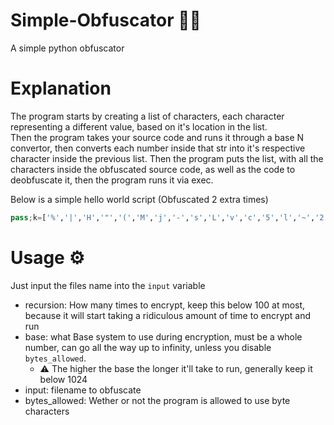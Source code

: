# Simple-Obfuscator 🐱‍💻
A simple python obfuscator 

# Explanation

The program starts by creating a list of characters, each character representing a different value, based on it's location in the list. <br> Then the program takes your source code and runs it through a base N convertor, then converts each number inside that str into it's respective character inside the previous list. Then the program puts the list, with all the characters inside the obfuscated source code, as well as the code to deobfuscate it, then the program runs it via exec.

Below is a simple hello world script (Obfuscated 2 extra times)
```py
pass;k=['%','|','H','"','(','M','j','-','s','L','v','c','5','l','~','2','A','V','<','Q','a','b','R','K','f','0','Y','6','e','i','3','#','_','h','7','=','t','>','E','!','4','^','.','C','8','9','x','?','}','W','*','$',',','`','r','[','O','/','q','T','m','o','1','p','N',':','F','U','+','n',')','y','J',']','k','z',';','&','X','B','Z','g','D','d','P','@','{','G','u','S','w','I'];(eval(''.join([chr(sum([k.index(str(ch))*(93**c) for c, ch in enumerate(str(x)[::-1])]))for x in('|s |6 |s |j'.split(' '))])))(''.join([chr(sum([k.index(str(ch))*(93**c) for c, ch in enumerate(str(x)[::-1])]))for x in('|~ o I ! > ! 8 ! |# ! 8 ! J ! 8 ! 7 ! 8 ! 4 ! 8 ! & ! 8 ! |l ! 8 ! 9 ! 8 ! |R ! 8 ! ; ! 8 ! |0 ! 8 ! |j ! 8 ! ` ! 8 ! |2 ! 8 ! |h ! 8 ! * ! 8 ! : ! 8 ! { ! 8 ! m ! 8 ! g ! 8 ! |( ! 8 ! |M ! 8 ! D ! 8 ! z ! 8 ! |L ! 8 ! } ! 8 ! S ! 8 ! r ! 8 ! |s ! 8 ! |5 ! 8 ! $ ! 8 ! = ! 8 ! |H ! 8 ! |c ! 8 ! [ ! 8 ! o ! 8 ! |K ! 8 ! 1 ! 8 ! n ! 8 ! h ! 8 ! , ! 8 ! || ! 8 ! x ! 8 ! U ! 8 ! O ! 8 ! / ! 8 ! |6 ! 8 ! p ! 8 ! |_ ! 8 ! G ! 8 ! . ! 8 ! t ! 8 ! 8 ! 8 ! |" ! 8 ! |b ! 8 ! I ! 8 ! B ! 8 ! ? ! 8 ! |a ! 8 ! P ! 8 ! |A ! 8 ! |< ! 8 ! W ! 8 ! |Q ! 8 ! X ! 8 ! q ! 8 ! ) ! 8 ! @ ! 8 ! C ! 8 ! |V ! 8 ! ^ ! 8 ! |e ! 8 ! k ! 8 ! |% ! 8 ! |~ ! 8 ! |i ! 8 ! T ! 8 ! E ! 8 ! u ! 8 ! F ! 8 ! w ! 8 ! |v ! 8 ! + ! 8 ! |- ! 8 ! Z ! 8 ! N ! 8 ! |3 ! 8 ! y ! 8 ! |f ! 8 ! d ! 8 ! |Y ! 8 ! ] ! |% T 4 |s |0 |( |2 4 ! ! x |l |< |5 |V 4 I |j |c |b 4 |R |f |A 4 I |~ x |5 |V |- |s |6 4 |R |K |b 4 |j |c ^ ^ . 4 / $ . . |j ^ _ |L |< |b _ |j 8 _ |j |c _ |5 |V _ |s |V |f |A |s |b |( |K |s 4 |R |K |b 4 |6 ^ I q q 9 W |% ^ |% ^ ^ |L |< |b _ |6 _ |5 |V 4 ! |# |R _ |# r _ |# |R _ |# |l ! x |R |Q |2 |5 |K 4 ! _ ! ^ ^ |% ^ ^ ^ 4 ! ! x |l |< |5 |V 4 I |j |c |b 4 |R |f |A 4 I |~ x |5 |V |- |s |6 4 |R |K |b 4 |j |c ^ ^ . 4 / $ . . |j ^ _ |L |< |b _ |j 8 _ |j |c _ |5 |V _ |s |V |f |A |s |b |( |K |s 4 |R |K |b 4 |6 ^ I q q 9 W |% ^ |% ^ ^ |L |< |b _ |6 _ |5 |V 4 ! |# g _ |# |M _ |# ` _ |# { _ |# z _ , _ [ _ k _ |# |R _ |# * _ |# * _ |# m _ |H _ y _ |# m _ |# |M _ |# * _ |# 9 _ |c _ [ _ || ! x |R |Q |2 |5 |K 4 ! _ ! ^ ^ |% ^ ^'.split(' '))]))
```

# Usage ⚙
Just input the files name into the `input` variable

 - recursion: How many times to encrypt, keep this below 100 at most, because it will start taking a ridiculous amount of time to encrypt and run
 - base: what Base system to use during encryption, must be a whole number, can go all the way up to infinity, unless you disable `bytes_allowed`. 
   - ⚠ The higher the base the longer it'll take to run, generally keep it below 1024
 - input: filename to obfuscate
 - bytes_allowed: Wether or not the program is allowed to use byte characters
